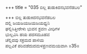 +++
title = "035 ಬಿಲ್ಲ ತುಡುಕಿದನಭವನೆಡಬಲ"

+++
ಬಿಲ್ಲ ತುಡುಕಿದನಭವನೆಡಬಲ  
ದಲ್ಲಿ ಜಯಜಯಜಯಜಯಧ್ವನಿ  
ಘಲ್ಲಿಸಿತ್ತೀರೇಳು ಭುವನ ಶ್ರವಣ ವೀಧಿಗಳ  
ಭುಲ್ಲವಿಸಿ ಹಯ ಪದಸಮೂಹವ  
ಚೆಲ್ಲಿದವು ಸಕ್ರಮದ ಪಾಳಿಯ  
ಪಲ್ಲವಿಕೆ ಪರಿವಡೆದುದಮಳಪ್ರಣವಮಯವಾಗಿ      ॥35॥